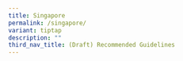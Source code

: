 ```yaml
---
title: Singapore
permalink: /singapore/
variant: tiptap
description: ""
third_nav_title: (Draft) Recommended Guidelines
---
```

